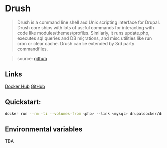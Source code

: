 # Drush

> Drush is a command line shell and Unix scripting interface for Drupal. Drush core ships with lots of useful commands for interacting with code like modules/themes/profiles. Similarly, it runs update.php, executes sql queries and DB migrations, and misc utilities like run cron or clear cache. Drush can be extended by 3rd party commandfiles.

> source: [github](https://github.com/drush-ops/drush)

## Links

[Docker Hub](https://hub.docker.com/r/drupaldocker/drush)
[GitHub](https://github.com/drupal-docker/drush)

## Quickstart:

```bash
docker run --rm -ti --volumes-from <php> --link <mysql> drupaldocker/drush:8 /bin/bash
```

## Environmental variables

TBA
